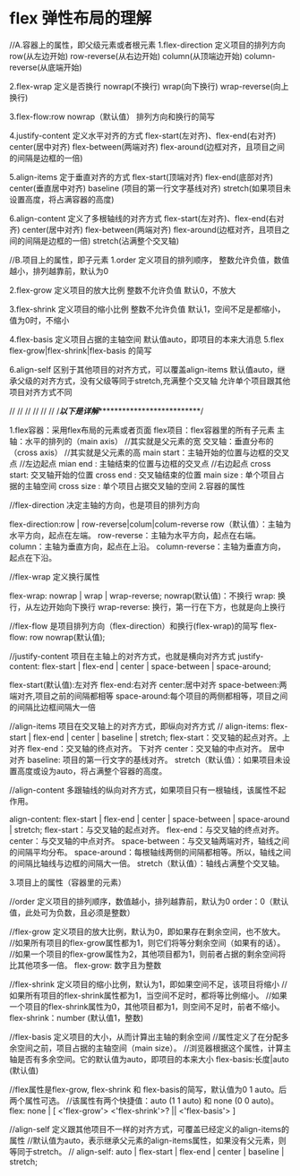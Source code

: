 # flex 弹性布局的理解 

//A.容器上的属性，即父级元素或者根元素
  1.flex-direction 定义项目的排列方向
    row(从左边开始) row-reverse(从右边开始) 
    column(从顶端边开始) column-reverse(从底端开始)

  2.flex-wrap 定义是否换行
  	nowrap(不换行) wrap(向下换行) wrap-reverse(向上换行)

  3.flex-flow:row nowrap（默认值） 排列方向和换行的简写

  4.justify-content  定义水平对齐的方式 
    flex-start(左对齐)、flex-end(右对齐) center(居中对齐)
    flex-between(两端对齐) flex-around(边框对齐，且项目之间的间隔是边框的一倍)

  5.align-items     定于垂直对齐的方式
  	flex-start(顶端对齐) flex-end(底部对齐) center(垂直居中对齐)
  	baseline (项目的第一行文字基线对齐) stretch(如果项目未设置高度，将占满容器的高度)
  
  6.align-content   定义了多根轴线的对齐方式
    flex-start(左对齐)、flex-end(右对齐) center(居中对齐)
    flex-between(两端对齐) flex-around(边框对齐，且项目之间的间隔是边框的一倍)
    stretch(沾满整个交叉轴)

//B.项目上的属性，即子元素
  1.order  定义项目的排列顺序，
     整数允许负值，数值越小，排列越靠前，默认为0

  2.flex-grow   定义项目的放大比例
  	整数不允许负值 默认0，不放大

  3.flex-shrink 定义项目的缩小比例
    整数不允许负值 默认1，空间不足是都缩小，值为0时，不缩小

  4.flex-basis  定义项目占据的主轴空间
  	默认值auto，即项目的本来大消息
  5.flex   flex-grow|flex-shrink|flex-basis 的简写

  6.align-self  区别于其他项目的对齐方式，可以覆盖align-items
  	默认值auto，继承父级的对齐方式，没有父级等同于stretch,充满整个交叉轴
  	允许单个项目跟其他项目对齐方式不同

//
//
//
//
//
//
/*****************以下是详解*******************************************/

1.flex容器：采用flex布局的元素或者页面
  flex项目：flex容器里的所有子元素
  主轴：水平的排列的（main axis）   //其实就是父元素的宽
  交叉轴：垂直分布的 （cross axis） //其实就是父元素的高
  main start：主轴开始的位置与边框的交叉点   //左边起点
  mian end  : 主轴结束的位置与边框的交叉点   //右边起点
  cross start: 交叉轴开始的位置
  cross end  : 交叉轴结束的位置
  main  size : 单个项目占据的主轴空间
  cross size : 单个项目占据交叉轴的空间
2.容器的属性
  
  //flex-direction 决定主轴的方向，也是项目的排列方向
  
  flex-direction:row | row-reverse|colum|colum-reverse
	row（默认值）：主轴为水平方向，起点在左端。
	row-reverse：主轴为水平方向，起点在右端。
	column：主轴为垂直方向，起点在上沿。
	column-reverse：主轴为垂直方向，起点在下沿。

  //flex-wrap 定义换行属性
  
  flex-wrap: nowrap | wrap | wrap-reverse;
   nowrap(默认值)：不换行
   wrap: 换行，从左边开始向下换行
   wrap-reverse: 换行，第一行在下方，也就是向上换行

  //flex-flow 是项目排列方向（flex-direction）和换行(flex-wrap)的简写
    flex-flow: row nowrap(默认值); 

  //justify-content 项目在主轴上的对齐方式，也就是横向对齐方式
  justify-content: flex-start | flex-end | center | space-between | space-around;

  flex-start(默认值):左对齐
  flex-end:右对齐
  center:居中对齐
  space-between:两端对齐,项目之前的间隔都相等
  space-around:每个项目的两侧都相等，项目之间的间隔比边框间隔大一倍

  //align-items 项目在交叉轴上的对齐方式，即纵向对齐方式
  //
   align-items: flex-start | flex-end | center | baseline | stretch;
    flex-start：交叉轴的起点对齐。上对齐
    flex-end：交叉轴的终点对齐。  下对齐
    center：交叉轴的中点对齐。    居中对齐
    baseline: 项目的第一行文字的基线对齐。
    stretch（默认值）：如果项目未设置高度或设为auto，将占满整个容器的高度。

  //align-content 多跟轴线的纵向对齐方式，如果项目只有一根轴线，该属性不起作用。
  
   align-content: flex-start | flex-end | center | space-between | space-around | stretch;
	flex-start：与交叉轴的起点对齐。
    flex-end：与交叉轴的终点对齐。
    center：与交叉轴的中点对齐。
    space-between：与交叉轴两端对齐，轴线之间的间隔平均分布。
    space-around：每根轴线两侧的间隔都相等。所以，轴线之间的间隔比轴线与边框的间隔大一倍。
    stretch（默认值）：轴线占满整个交叉轴。


 3.项目上的属性（容器里的元素）

  //order 定义项目的排列顺序，数值越小，排列越靠前，默认为0
   order：0（默认值，此处可为负数，且必须是整数）

  //flex-grow 定义项目的放大比例，默认为0，即如果存在剩余空间，也不放大。
  //如果所有项目的flex-grow属性都为1，则它们将等分剩余空间（如果有的话）。
  //如果一个项目的flex-grow属性为2，其他项目都为1，则前者占据的剩余空间将比其他项多一倍。
    flex-grow: 数字且为整数

  //flex-shrink 定义项目的缩小比例，默认为1，即如果空间不足，该项目将缩小
  //如果所有项目的flex-shrink属性都为1，当空间不足时，都将等比例缩小。
  //如果一个项目的flex-shrink属性为0，其他项目都为1，则空间不足时，前者不缩小。
    flex-shrink：number (默认值1，整数)

  //flex-basis 定义项目的大小，从而计算出主轴的剩余空间
  //属性定义了在分配多余空间之前，项目占据的主轴空间（main size）。
  //浏览器根据这个属性，计算主轴是否有多余空间。它的默认值为auto，即项目的本来大小
    flex-basis:长度|auto (默认值)

 //flex属性是flex-grow, flex-shrink 和 flex-basis的简写，默认值为0 1 auto。后两个属性可选。
 //该属性有两个快捷值：auto (1 1 auto) 和 none (0 0 auto)。
 flex: none | [ <'flex-grow'> <'flex-shrink'>? || <'flex-basis'> ]

 //align-self 定义跟其他项目不一样的对齐方式，可覆盖已经定义的align-items的属性
 //默认值为auto，表示继承父元素的align-items属性，如果没有父元素，则等同于stretch。
 //
 align-self: auto | flex-start | flex-end | center | baseline | stretch;
  





